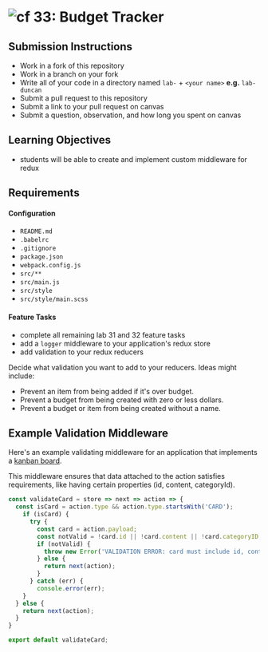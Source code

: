 ![cf](http://i.imgur.com/7v5ASc8.png) 33: Budget Tracker
======

## Submission Instructions
  * Work in a fork of this repository
  * Work in a branch on your fork
  * Write all of your code in a directory named `lab-` + `<your name>` **e.g.** `lab-duncan`
  * Submit a pull request to this repository
  * Submit a link to your pull request on canvas
  * Submit a question, observation, and how long you spent on canvas 

## Learning Objectives
* students will be able to create and implement custom middleware for redux

## Requirements
#### Configuration  
* `README.md`
* `.babelrc`
* `.gitignore`
* `package.json`
* `webpack.config.js`
* `src/**`
* `src/main.js`
* `src/style`
* `src/style/main.scss`
 
#### Feature Tasks
* complete all remaining lab 31 and 32 feature tasks
* add a `logger` middleware to your application's redux store
* add validation to your redux reducers

Decide what validation you want to add to your reducers. Ideas might include:

* Prevent an item from being added if it's over budget.
* Prevent a budget from being created with zero or less dollars.
* Prevent a budget or item from being created without a name.

## Example Validation Middleware
Here's an example validating middleware for an application that implements a
[kanban board](https://leankit.com/learn/kanban/kanban-board/).

This middleware ensures that data attached to the action satisfies requirements,
like having certain properties (id, content, categoryId).

```js
const validateCard = store => next => action => {
  const isCard = action.type && action.type.startsWith('CARD');
    if (isCard) {
      try {
        const card = action.payload;
        const notValid = !card.id || !card.content || !card.categoryID;
        if (notValid) {
          throw new Error('VALIDATION ERROR: card must include id, content, and categoryID');
        } else {
          return next(action);
        }
      } catch (err) {
        console.error(err);
    }
  } else {
    return next(action);
  }
}

export default validateCard;
```
